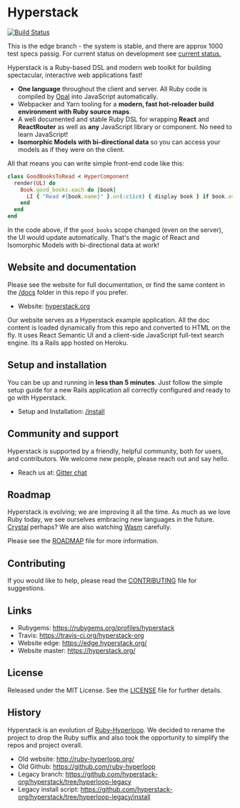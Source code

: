 # Hyperstack

[![Build Status](https://travis-ci.org/hyperstack-org/hyperstack.svg?branch=edge)](https://travis-ci.org/hyperstack-org/hyperstack)

This is the edge branch - the system is stable, and there are approx 1000 test specs passig.  For current status on development see [current status.](https://github.com/hyperstack-org/hyperstack/blob/edge/current-status.md)

Hyperstack is a Ruby-based DSL and modern web toolkit for building spectacular, interactive web applications fast!

+ **One language** throughout the client and server. All Ruby code is compiled by [Opal](https://opalrb.com/) into JavaScript automatically.
+ Webpacker and Yarn tooling for a **modern, fast hot-reloader build environment with Ruby source maps**.
+ A well documented and stable Ruby DSL for wrapping **React** and **ReactRouter** as well as **any** JavaScript library or component. No need to learn JavaScript!
+ **Isomorphic Models with bi-directional data** so you can access your models as if they were on the client.

All that means you can write simple front-end code like this:

```ruby
class GoodBooksToRead < HyperComponent
  render(UL) do
    Book.good_books.each do |book|
      LI { "Read #{book.name}" }.on(:click) { display book } if book.available?
    end
  end
end
```

In the code above, if the `good_books` scope changed (even on the server), the UI would update automatically. That's the magic of React and Isomorphic Models with bi-directional data at work!

## Website and documentation

Please see the website for full documentation, or find the same content in the [/docs](/docs) folder in this repo if you prefer.

+ Website: [hyperstack.org](https://hyperstack.org)

Our website serves as a Hyperstack example application. All the doc content is loaded dynamically from this repo and converted to HTML on the fly. It uses React Semantic UI and a client-side JavaScript full-text search engine. Its a Rails app hosted on Heroku.

## Setup and installation

You can be up and running in **less than 5 minutes**. Just follow the simple setup guide for a new Rails application all correctly configured and ready to go with Hyperstack.

+ Setup and Installation: [/install](/install)

## Community and support

Hyperstack is supported by a friendly, helpful community, both for users, and contributors. We welcome new people, please reach out and say hello.

+ Reach us at: [Gitter chat](https://gitter.im/ruby-hyperloop/chat)

## Roadmap

Hyperstack is evolving; we are improving it all the time. As much as we love Ruby today, we see ourselves embracing new languages in the future. [Crystal](https://crystal-lang.org/) perhaps? We are also watching [Wasm](https://webassembly.org/) carefully.

Please see the  [ROADMAP][] file for more information.

[roadmap]: ROADMAP.md
[current status]: current-status.md

## Contributing

If you would like to help, please read the [CONTRIBUTING][] file for suggestions.

[contributing]: CONTRIBUTING.md

## Links

+ Rubygems: https://rubygems.org/profiles/hyperstack
+ Travis: https://travis-ci.org/hyperstack-org
+ Website edge: https://edge.hyperstack.org/
+ Website master: https://hyperstack.org/

## License

Released under the MIT License.  See the [LICENSE][] file for further details.

[license]: LICENSE

## History

Hyperstack is an evolution of [Ruby-Hyperloop](https://github.com/ruby-hyperloop). We decided to rename the project to drop the Ruby suffix and also took the opportunity to simplify the repos and project overall.

+ Old website: http://ruby-hyperloop.org/
+ Old Github: https://github.com/ruby-hyperloop
+ Legacy branch: https://github.com/hyperstack-org/hyperstack/tree/hyperloop-legacy
+ Legacy install script: https://github.com/hyperstack-org/hyperstack/tree/hyperloop-legacy/install
